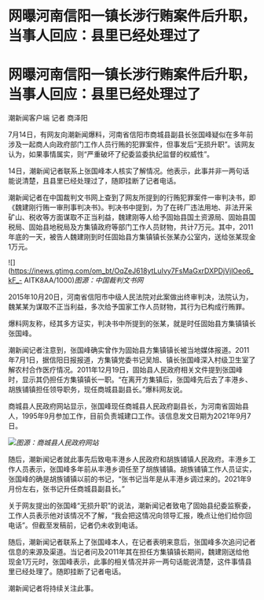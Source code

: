 # 网曝河南信阳一镇长涉行贿案件后升职，当事人回应：县里已经处理过了

# 网曝河南信阳一镇长涉行贿案件后升职，当事人回应：县里已经处理过了

潮新闻客户端 记者 商泽阳

7月14日，有网友向潮新闻爆料，河南省信阳市商城县副县长张国峰疑似在多年前涉及一起商人向政府部门工作人员行贿的犯罪案件，但事发后“无损升职”。该网友认为，如果事情属实，则“严重破坏了纪委监委执纪监督的权威性”。

14日，潮新闻记者联系上张国峰本人核实了解情况。他表示，此事并非一两句话能说清楚，且县里已经处理过了，随即挂断了记者电话。

潮新闻记者在中国裁判文书网上查到了网友所提到的行贿犯罪案件一审判决书，即《魏建刚行贿一审刑事判决书》。判决书中提到，为了在砖厂违法用地、非法开采矿山、税收等方面谋取不正当利益，魏建刚等人给予固始县国土资源局、固始县国税局、固始县地税局及方集镇政府等部门工作人员财物，共计7万元。其中，2011年底的一天，被告人魏建刚到时任固始县方集镇镇长张某办公室内，送给张某现金1万元。

![](https://inews.gtimg.com/om_bt/OqZeJ618ytLuIvy7FsMaGxrDXPDjVjlOeo6_kF_-
AITK8AA/1000)_图源：中国裁判文书网_

2015年10月20日，河南省信阳市中级人民法院对此案做出终审判决，法院认为，魏某某为谋取不正当利益，多次给予国家工作人员财物，其行为已构成行贿罪。

爆料网友称，经其多方证实，判决书中所提到的张某，就是时任固始县方集镇镇长张国峰。

潮新闻记者注意到，张国峰确实曾作为固始县方集镇镇长被当地媒体报道。2011年7月1日，据信阳日报报道，方集镇党委书记吴旭、镇长张国峰深入村级卫生室了解农村合作医疗情况。2011年12月19日，固始县人民政府相关文件提到张国峰时，显示其仍担任方集镇镇长一职。“在离开方集镇后，张国峰先后去了丰港乡、胡族铺镇担任领导职务，现任商城县副县长。”爆料网友说。

商城县人民政府网站显示，张国峰现任商城县人民政府副县长，为河南省固始县人，1995年9月参加工作，目前负责城建口工作。该信息发文日期为2021年9月7日。

![](https://inews.gtimg.com/om_bt/OpZtdfqxbmz-Q2cl_8e3osBstE-0pYqMW85oRNAFB4XUEAA/1000)_图源：商城县人民政府网站_

随后，潮新闻记者就此事先后致电丰港乡人民政府和胡族铺镇人民政府。丰港乡工作人员表示，张国峰多年前从丰港乡调任至了胡族铺镇。胡族铺镇工作人员证实，张国峰的确是胡族铺镇以前的书记，“张书记当年是从丰港乡调过来的。2021年9月份左右，张书记升任商城县副县长。”

关于网友提出的张国峰“无损升职”的说法，潮新闻记者致电了固始县纪委监察委，工作人员表示他对该情况不了解，“我会把这情况向领导汇报，晚点让他们给你回电话”。但截至发稿前，记者仍未收到电话。

随后，潮新闻记者联系上了张国峰本人，在记者表明来意后，张国峰多次追问记者信息的来源及渠道。当记者问及2011年其在担任方集镇镇长期间，魏建刚送给他现金1万元时，张国峰表示，此事的相关情况并非一两句话能说清楚，这件事情县里已经处理了。随即挂断了记者电话。

潮新闻记者将持续关注此事。


